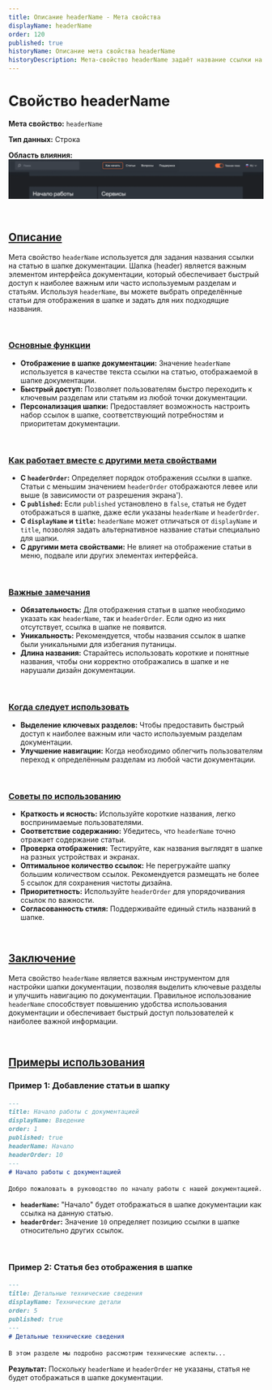 ```yaml
---
title: Описание headerName - Мета свойства
displayName: headerName
order: 120
published: true
historyName: Описание мета свойства headerName
historyDescription: Мета-свойство headerName задаёт название ссылки на статью, отображаемой в шапке документации для быстрого доступа к важным разделам.
---
```


# Свойство headerName

**Мета свойство:** `headerName`

**Тип данных:** Строка

**Область влияния:**
![Влияние cвойства](https://raw.githubusercontent.com/SolarSpaceTech/product-documentation-content/refs/heads/main/ru/documentation/markdown/images/header-name.png)

<br/>

## [Описание](description)

Мета свойство `headerName` используется для задания названия ссылки на статью в шапке документации. Шапка (header) является важным элементом интерфейса
документации, который обеспечивает быстрый доступ к наиболее важным или часто используемым разделам и статьям.
Используя `headerName`, вы можете выбрать определённые статьи для отображения в шапке и задать для них подходящие названия.

<br/>

### [Основные функции](basic-functions)

- **Отображение в шапке документации:** Значение `headerName` используется в качестве текста ссылки на статью, отображаемой в шапке документации.
- **Быстрый доступ:** Позволяет пользователям быстро переходить к ключевым разделам или статьям из любой точки документации.
- **Персонализация шапки:** Предоставляет возможность настроить набор ссылок в шапке, соответствующий потребностям и приоритетам документации.

<br/>

### [Как работает вместе с другими мета свойствами](with-other-properties)

- **С `headerOrder`:** Определяет порядок отображения ссылки в шапке. Статьи с меньшим значением `headerOrder` отображаются левее или выше (в зависимости от разрешения экрана').
- **С `published`:** Если `published` установлено в `false`, статья не будет отображаться в шапке, даже если указаны `headerName` и `headerOrder`.
- **С `displayName` и `title`:** `headerName` может отличаться от `displayName` и `title`, позволяя задать альтернативное название статьи специально для шапки.
- **С другими мета свойствами:** Не влияет на отображение статьи в меню, подвале или других элементах интерфейса.

<br/>

### [Важные замечания](notes)

- **Обязательность:** Для отображения статьи в шапке необходимо указать как `headerName`, так и `headerOrder`. Если одно из них отсутствует, ссылка в шапке не появится.
- **Уникальность:** Рекомендуется, чтобы названия ссылок в шапке были уникальными для избегания путаницы.
- **Длина названия:** Старайтесь использовать короткие и понятные названия, чтобы они корректно отображались в шапке и не нарушали дизайн документации.

<br/>

### [Когда следует использовать](when-to-use)

- **Выделение ключевых разделов:** Чтобы предоставить быстрый доступ к наиболее важным или часто используемым разделам документации.
- **Улучшение навигации:** Когда необходимо облегчить пользователям переход к определённым разделам из любой части документации.

<br/>

### [Советы по использованию](advice)

- **Краткость и ясность:** Используйте короткие названия, легко воспринимаемые пользователями.
- **Соответствие содержанию:** Убедитесь, что `headerName` точно отражает содержание статьи.
- **Проверка отображения:** Тестируйте, как названия выглядят в шапке на разных устройствах и экранах.
- **Оптимальное количество ссылок:** Не перегружайте шапку большим количеством ссылок. Рекомендуется размещать не более 5 ссылок для сохранения чистоты дизайна.
- **Приоритетность:** Используйте `headerOrder` для упорядочивания ссылок по важности.
- **Согласованность стиля:** Поддерживайте единый стиль названий в шапке.

<br/>

## [Заключение](conclusion)

Мета свойство `headerName` является важным инструментом для настройки шапки документации, позволяя выделить ключевые разделы и улучшить навигацию по документации.
Правильное использование `headerName` способствует повышению удобства использования документации и обеспечивает быстрый доступ пользователей к наиболее важной информации.

<br/>

## [Примеры использования](examples)

### Пример 1: Добавление статьи в шапку

```md
---
title: Начало работы с документацией
displayName: Введение
order: 1
published: true
headerName: Начало
headerOrder: 10
---
# Начало работы с документацией

Добро пожаловать в руководство по началу работы с нашей документацией...
```

- **`headerName`:** "Начало" будет отображаться в шапке документации как ссылка на данную статью.
- **`headerOrder`:** Значение `10` определяет позицию ссылки в шапке относительно других ссылок.

<br/>

### Пример 2: Статья без отображения в шапке

```md
---
title: Детальные технические сведения
displayName: Технические детали
order: 5
published: true
---
# Детальные технические сведения

В этом разделе мы подробно рассмотрим технические аспекты...
```

**Результат:** Поскольку `headerName` и `headerOrder` не указаны, статья не будет отображаться в шапке документации.
